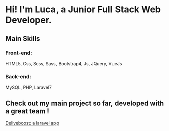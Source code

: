 # Hi! I'm Luca, a Junior Full Stack Web Developer.

## Main Skills

### Front-end:
HTML5, Css, Scss, Sass, Bootstrap4, Js, JQuery, VueJs

### Back-end:
MySQL, PHP, Laravel7


## Check out my main project so far, developed with a great team !

[Deliveboost: a laravel app](https://github.com/Deliveboo-7/Deliveboost)
